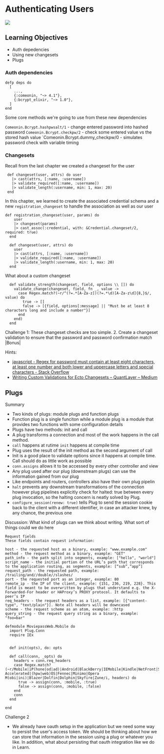 # Authenticating Users

![](https://media.giphy.com/media/HVr4gFHYIqeti/giphy.gif)

## Learning Objectives
- Auth depedencies
- Using new changesets
- Plugs


### Auth dependencies

```
defp deps do
  [
    ...,
    {:comeonin, "~> 4.1"},
    {:bcrypt_elixir, "~> 1.0"},
  ]
end
```
Some core methods we're going to use from these new dependencies

`Comeonin.Bcrypt.hashpwsalt/1` - change entered password into hashed password
`Comeonin.Bcrypt.checkpw/2` - check some entered value vs the stored hash value
`Comeonin.Bcrypt.dummy_checkpw/0 - simulates password check with variable timing


 ### Changesets

 Recall from the last chapter we created a changeset for the user
 ```
  def changeset(user, attrs) do user
    |> cast(attrs, [:name, :username])
    |> validate_required([:name, :username])
    |> validate_length(:username, min: 1, max: 20)
  end
```

In this chapter, we learned to create the associated credential schema and a new `registration_changeset` to handle the association as well as our user
```
def registration_changeset(user, params) do
    user
    |> changeset(params)
    |> cast_assoc(:credential, with: &Credential.changeset/2, required: true)
  end

  def changeset(user, attrs) do
    user
    |> cast(attrs, [:name, :username])
    |> validate_required([:name, :username])
    |> validate_length(:username, min: 1, max: 20)
  end

```

What about a custom changeset

```
  def validate_strength(changeset, field, options \\ []) do
    validate_change(changeset, field, fn _, value ->
      case Regex.match?(~r/^(?=.*[A-Za-z])(?=.*\d)[A-Za-z\d]{8,}$/, value) do
        true -> []
        false -> [{field, options[:message] || "Must be at least 8 characters long and include a number"}]
      end
    end)
  end
```

Challenge 1: These changeset checks are too simple.
2. Create a changeset validation to ensure that the password and password confirmation match |Bonus|

Hints:
- [javascript - Regex for password must contain at least eight characters, at least one number and both lower and uppercase letters and special characters - Stack Overflow](https://stackoverflow.com/questions/19605150/regex-for-password-must-contain-at-least-eight-characters-at-least-one-number-a)
- [Writing Custom Validations for Ecto Changesets – QuantLayer – Medium](https://medium.com/@QuantLayer/writing-custom-validations-for-ecto-changesets-4971881c7684)

## Plugs
Summary
- Two kinds of plugs: module plugs and function plugs
- Function plug is a single funciton while a module plug is a module that provides two functions with some configuration details
- Plugs have two methods: init and call
- A plug transforms a connection and most of the work happens in the call method.
- `call` happens at rutime `init` happens at compile time
- Plug uses the result of the init method as the second argument of call
- Init is a good place to validate options since it happens at compile time. Call should do as little work as possible
- `conn.assigns` allows it to be accessed by every other controller and view
- Any plug used after our plug (downstream plugs) can use the information gained from our plug
- Like endpoints and routers, controllers also have their own plug pipelin
- `halt` prevents any downstream transformations of the connection however plug pipelines explicitly check for halted: true between every plug invocation, so the halting concern is neatly solved by Plug.
- `configure_session(renew: true)` tells Plug to send the session cookie back to the client with a different identifier, in case an attacker knew, by any chance, the previous one

Discussion:
What kind of plugs can we think about writing. What sort of things could we do here

```
Request fields
These fields contain request information:

host - the requested host as a binary, example: "www.example.com"
method - the request method as a binary, example: "GET"
path_info - the path split into segments, example: ["hello", "world"]
script_name - the initial portion of the URL’s path that corresponds to the application routing, as segments, example: [“sub”,”app”]
request_path - the requested path, example: /trailing/and//double//slashes/
port - the requested port as an integer, example: 80
remote_ip - the IP of the client, example: {151, 236, 219, 228}. This field is meant to be overwritten by plugs that understand e.g. the X-Forwarded-For header or HAProxy’s PROXY protocol. It defaults to peer’s IP
req_headers - the request headers as a list, example: [{"content-type", "text/plain"}]. Note all headers will be downcased
scheme - the request scheme as an atom, example: :http
query_string - the request query string as a binary, example: "foo=bar"
```

```
defmodule MoviepassWeb.Mobile do
  import Plug.Conn
  require IEx


  def init(opts), do: opts

  def call(conn, _opts) do
    headers = conn.req_headers
    case Regex.match?(~r/Mobile|iP(hone|od|ad)|Android|BlackBerry|IEMobile|Kindle|NetFront|Silk-Accelerated|(hpw|web)OS|Fennec|Minimo|Opera M(obi|ini)|Blazer|Dolfin|Dolphin|Skyfire|Zune/i, headers) do
      true -> assign(conn, :mobile, :true)
      false -> assign(conn, :mobile, :false)
    end
    conn
  end

end
```

Challenge 2
- We already have oauth setup in the application but we need some way to persist the user's access token. We should be thinking about how we can store that information in the session using a plug or whatever you like. In addition, what about persisting that oauth integration like we do in Learn.
